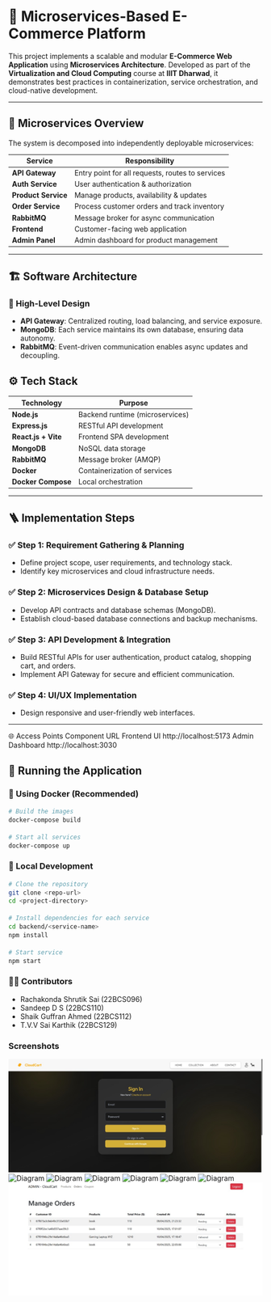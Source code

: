 # 🛒 Microservices-Based E-Commerce Platform
    
This project implements a scalable and modular **E-Commerce Web Application** using **Microservices Architecture**. Developed as part of the **Virtualization and Cloud Computing** course at **IIIT Dharwad**, it demonstrates best practices in containerization, service orchestration, and cloud-native development.

---

## 🧩 Microservices Overview

The system is decomposed into independently deployable microservices:

| Service           | Responsibility                                    |
|-------------------|--------------------------------------------------|
| **API Gateway**    | Entry point for all requests, routes to services |
| **Auth Service**   | User authentication & authorization              |
| **Product Service**| Manage products, availability & updates          |
| **Order Service**  | Process customer orders and track inventory      |
| **RabbitMQ**       | Message broker for async communication           |
| **Frontend**       | Customer-facing web application                  |
| **Admin Panel**    | Admin dashboard for product management           |

---

## 🏗️ Software Architecture

### 📐 High-Level Design

- **API Gateway**: Centralized routing, load balancing, and service exposure.
- **MongoDB**: Each service maintains its own database, ensuring data autonomy.
- **RabbitMQ**: Event-driven communication enables async updates and decoupling.


## ⚙️ Tech Stack

| Technology          | Purpose                                   |
|---------------------|-------------------------------------------|
| **Node.js**         | Backend runtime (microservices)           |
| **Express.js**      | RESTful API development                   |
| **React.js + Vite** | Frontend SPA development                  |
| **MongoDB**         | NoSQL data storage                        |
| **RabbitMQ**        | Message broker (AMQP)                     |
| **Docker**          | Containerization of services              |
| **Docker Compose**  | Local orchestration                       |

---

## 🪜 Implementation Steps

### ✅ Step 1: Requirement Gathering & Planning
- Define project scope, user requirements, and technology stack.
- Identify key microservices and cloud infrastructure needs.

### ✅ Step 2: Microservices Design & Database Setup
- Develop API contracts and database schemas (MongoDB).
- Establish cloud-based database connections and backup mechanisms.

### ✅ Step 3: API Development & Integration
- Build RESTful APIs for user authentication, product catalog, shopping cart, and orders.
- Implement API Gateway for secure and efficient communication.

### ✅ Step 4: UI/UX Implementation
- Design responsive and user-friendly web interfaces.

---
🌐 Access Points
Component         URL
Frontend UI       http://localhost:5173
Admin Dashboard	http://localhost:3030

## 🚀 Running the Application

### 🐳 Using Docker (Recommended)

```bash
# Build the images
docker-compose build

# Start all services
docker-compose up
```

### 🧪 Local Development 
```bash
# Clone the repository
git clone <repo-url>
cd <project-directory>

# Install dependencies for each service
cd backend/<service-name>
npm install

# Start service
npm start
```
### 👨‍💻 Contributors

- Rachakonda Shrutik Sai (22BCS096)  
- Sandeep D S (22BCS110)  
- Shaik Guffran Ahmed (22BCS112)  
- T.V.V Sai Karthik (22BCS129)

### Screenshots

![Diagram](./frontend/src/assets/login.jpg)
![Diagram](./frontend/src/assets/home.jpg)
![Diagram](./frontend/src/assets/collection.jpg)
![Diagram](./frontend/src/assets/cart.jpg)
![Diagram](./frontend/src/assets/delivery.jpg)
![Diagram](./frontend/src/assets/orders.jpg)
![Diagram](./frontend/src/assets/product%20management.jpg)
![Diagram](./frontend/src/assets/order%20management.jpg)
